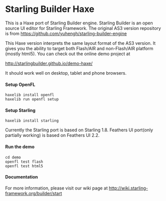 # Starling Builder Haxe

This is a Haxe port of Starling Builder engine. Starling Builder is an open source UI editor for Starling Framework. The original AS3 version repository is from https://github.com/yuhengh/starling-builder-engine


This Haxe version interprets the same layout format of the AS3 version.
It gives you the ability to target both Flash/AIR and non-Flash/AIR platform (mostly html5).
You can check out the online demo project at

http://starlingbuilder.github.io/demo-haxe/

It should work well on desktop, tablet and phone browsers.

#### Setup OpenFL

    haxelib install openfl
	haxelib run openfl setup

#### Setup Starling

	haxelib install starling

Currently the Starling port is based on Starling 1.8. Feathers UI port(only partially working) is based on Feathers UI 2.2.

#### Run the demo

	cd demo
	openfl test flash
	openfl test html5

#### Documentation

For more information, please visit our wiki page at http://wiki.starling-framework.org/builder/start